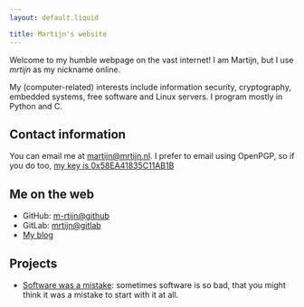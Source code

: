 ```yaml
---
layout: default.liquid

title: Martijn's website
---
```


Welcome to my humble webpage on the vast internet! I am Martijn, but I use _mrtijn_ as my
nickname online.

My (computer-related) interests include information security, cryptography, embedded
systems, free software and Linux servers. I program mostly in Python and C.

## Contact information
You can email me at [martijn@mrtijn.nl](mailto:martijn@mrtijn.nl). I prefer to email using
OpenPGP, so if you do too, [my key is 0x58EA41835C11AB1B](/static/martijn@mrtijn.nl.asc)

## Me on the web
* GitHub: [m-rtijn@github](https://github.com/m-rtijn)
* GitLab: [mrtijn@gitlab](https://gitlab.com/mrtijn)
* [My blog](/blog.html)

## Projects

* [Software was a mistake](https://softwarewasamistake.eu): sometimes software is so bad,
that you might think it was a mistake to start with it at all.
